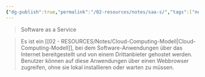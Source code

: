 ```yaml
---
{"dg-publish":true,"permalink":"/02-resources/notes/saa-s/","tags":["netzwerk"],"noteIcon":"","updated":"2025-07-12T13:31:41.314+02:00"}
---
```


> Software as a Service

> Es ist ein [[02 - RESOURCES/Notes/Cloud-Computing-Modell\|Cloud-Computing-Modell]], bei dem Software-Anwendungen über das Internet bereitgestellt und von einem Drittanbieter gehostet werden. Benutzer können auf diese Anwendungen über einen Webbrowser zugreifen, ohne sie lokal installieren oder warten zu müssen.